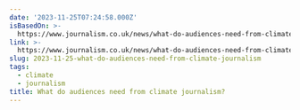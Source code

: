 ```yaml
---
date: '2023-11-25T07:24:58.000Z'
isBasedOn: >-
  https://www.journalism.co.uk/news/what-do-audiences-need-from-climate-coverage-/s2/a1091336/
link: >-
  https://www.journalism.co.uk/news/what-do-audiences-need-from-climate-coverage-/s2/a1091336/
slug: 2023-11-25-what-do-audiences-need-from-climate-journalism
tags:
  - climate
  - journalism
title: What do audiences need from climate journalism?
---
```


